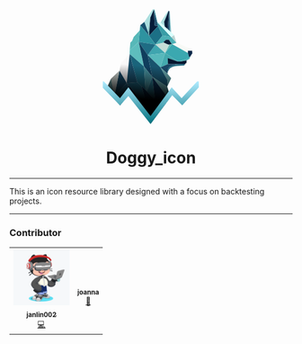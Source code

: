 <div style="text-align:center;">
<svg xmlns="http://www.w3.org/2000/svg" width="172" height="205" viewBox="0 0 172 205" fill="none">
  <path d="M123.62 62.1216L131.281 59.6144L159.556 71.7323L160.81 72.7073V76.8859L159.556 78.1395L159.138 73.6823H151.756V77.8609L123.62 62.1216Z" fill="#F8F9F6"/>
  <path d="M151.756 77.8608L123.62 62.1215L111.084 77.8608L133.092 91.9286H138.245L153.845 87.1929L154.542 85.1036H153.845L151.756 77.8608Z" fill="#3BA8B0"/>
  <path d="M153.845 87.193L154.542 85.1037L156.074 83.8501L154.402 88.3073L149.388 91.093L138.245 93.043L133.092 92.6251L115.82 86.7751L116.238 97.5002L102.727 103.211L111.084 77.8608L133.092 91.9287H138.245L153.845 87.193Z" fill="#44AAAE"/>
  <path d="M138.245 93.0431L149.388 91.0931V94.7145L147.02 96.9431L116.238 97.5002L115.82 86.7752L133.092 92.6252L138.245 93.0431Z" fill="#071730"/>
  <path d="M84.6201 14.9037L91.0273 0.278687L92.4201 28.9716L98.688 29.9466L82.5308 47.218L84.6201 14.9037Z" fill="#061D39"/>
  <path d="M98.688 29.9466L82.5308 47.218L93.9523 62.6788L106.488 46.6609L98.688 29.9466Z" fill="#1C7086"/>
  <path d="M92.4202 28.9716L91.0273 0.278687L98.6881 29.9466L92.4202 28.9716Z" fill="#22516E"/>
  <path d="M91.0273 0.278687L98.6881 29.9466L106.488 46.6609L122.088 49.4466L97.5738 23.5394L92.1416 0.696544L91.0273 0.278687Z" fill="#399DA6"/>
  <path d="M106.488 46.6608L122.088 49.4465L131.281 59.6144L123.62 62.1216L122.924 61.7037L117.77 54.1823H112.756L108.299 58.2216L108.856 59.1966L93.9523 62.6787L106.488 46.6608Z" fill="#4DB0B5"/>
  <path d="M108.856 59.1966L93.9523 62.6787L111.084 77.8609L118.885 62.818H116.795L108.856 59.1966Z" fill="#C5DDD7"/>
  <path d="M111.084 77.8609L118.884 62.818L122.924 61.7037L123.62 62.1216L111.084 77.8609Z" fill="#5DB7B2"/>
  <path d="M108.299 58.2215L108.856 59.1965L116.934 62.818H118.606L122.924 61.7037L117.77 54.1823H112.756L108.299 58.2215Z" fill="#081B34"/>
  <path d="M88.938 0.278687H91.0273L84.6202 14.9037L80.8595 41.0895L74.1737 22.5644L88.938 0.278687Z" fill="#ABDFDF"/>
  <path d="M80.8595 41.0894L74.1738 22.5644L66.9309 28.4144L82.531 47.218L80.8595 41.0894Z" fill="#17506E"/>
  <path d="M82.531 47.2179L66.9309 28.4143L64.1452 58.0822L93.9524 62.6786L82.531 47.2179Z" fill="#2E93A0"/>
  <path d="M82.5309 47.218L80.8595 41.0894L84.6202 14.9037L82.5309 47.218Z" fill="#6BA9AA"/>
  <path d="M102.867 23.5394H97.5737L122.088 49.4465L127.242 45.9644L102.867 23.5394Z" fill="#DAFFFC"/>
  <path d="M122.088 49.4466L127.242 45.9644L131.281 59.6144L122.088 49.4466Z" fill="#BED5D3"/>
  <path d="M116.517 2.78571L103.006 23.5393L110.527 30.6429L109.413 22.425L117.492 2.78571H116.517Z" fill="#ABDFDF"/>
  <path d="M109.413 22.425L117.492 2.78571L118.188 3.34285L115.681 35.2393L110.527 30.6429L109.413 22.425Z" fill="#061D39"/>
  <path d="M118.606 3.6214L119.163 38.4429L121.67 40.8107L119.302 3.89997L118.606 3.6214Z" fill="#6AADB8"/>
  <path d="M115.681 35.2394L118.188 3.34296L118.606 3.62153L119.163 38.443L115.681 35.2394Z" fill="#22516E"/>
  <path d="M151.756 77.7216V73.6823H159.138L159.556 78.1395L156.074 83.8502L154.542 85.1038H153.845L151.756 77.7216Z" fill="#0A2748"/>
  <path d="M111.085 77.8609L93.9524 62.6787L80.1631 81.6216L111.085 77.8609Z" fill="#3FA5AF"/>
  <path d="M93.9524 62.6786L64.1452 58.0822L80.1631 81.6215L93.9524 62.6786Z" fill="#1F6C84"/>
  <path d="M48.1273 72.9859L64.1452 58.0823L66.0952 37.6072L55.2309 49.168L52.4452 56.2716L49.2416 59.3358L48.1273 72.9859Z" fill="#57B8B8"/>
  <path d="M48.1273 72.9858L64.1451 58.0822L73.4773 101.679L47.988 79.393L48.1273 72.9858Z" fill="#5EBDBD"/>
  <path d="M80.1631 81.6215L64.1452 58.0822L73.4774 101.679L88.2417 119.925L80.1631 81.6215Z" fill="#103E5D"/>
  <path d="M111.085 77.8608L80.1631 81.6216L102.727 103.211L111.085 77.8608Z" fill="#57B8BB"/>
  <path d="M149.945 90.8145L149.388 91.093V94.7145L147.02 96.943L144.792 100.007H146.045L150.224 95.6895L149.945 90.8145Z" fill="#D9D9D9"/>
  <path d="M116.238 97.5001L102.727 103.211L114.845 113.936C114.845 113.936 114.984 113.518 116.238 106.972C117.504 100.36 129.192 98.2894 134.763 98.0573H146.185L147.02 96.943L116.238 97.5001Z" fill="#184866"/>
  <path d="M134.763 98.0573H146.185L144.792 100.007L132.535 100.704C121.67 101.679 116.934 105.467 115.263 114.493L114.845 113.936C114.985 113.379 114.789 113.546 116.238 106.972C117.687 100.397 126.545 98.6144 134.763 98.0573Z" fill="#276D82"/>
  <path d="M102.727 103.211L80.1631 81.6216L88.2417 119.925L114.845 137.475L115.542 126.193L102.727 103.211Z" fill="#19536D"/>
  <path d="M73.4773 101.679L47.988 79.3931L61.638 129.675L69.2987 136.918L76.263 143.465L73.4773 101.679Z" fill="#1A647B"/>
  <path d="M88.2416 119.925L73.4773 101.679L76.263 143.464L78.6309 145.972L88.2416 119.925Z" fill="#418794"/>
  <path d="M42.8344 131.207L47.9879 79.3931L32.5272 96.1074L29.8808 109.34L42.8344 131.207Z" fill="#F9F8F8"/>
  <path d="M61.638 129.675L47.988 79.3931L42.8344 131.207L61.638 129.675Z" fill="#1A4D68"/>
  <path d="M121.809 122.711L115.263 114.493L114.845 113.936L102.727 103.211L115.542 126.193L114.845 137.475L121.809 122.711Z" fill="#5E9DA3"/>
  <path d="M114.845 137.475L88.2416 119.925L111.502 151.264L114.845 137.475Z" fill="#5E9CA1"/>
  <path d="M111.502 151.125L114.845 137.475L118.745 150.568L117.352 154.747V160.736L112.06 167.561L111.502 151.125Z" fill="#44919A"/>
  <path d="M78.6309 145.972L88.2416 119.925L92.838 157.393L90.3309 158.786L78.6309 145.972Z" fill="#256D83"/>
  <path d="M111.502 151.264L88.2416 119.925L92.8381 157.393L90.3309 158.786L78.6309 145.972L76.2631 143.464L69.1595 136.779L83.0881 185.529H94.6488L111.502 151.264Z" fill="#0B2B4B"/>
  <path d="M61.638 129.675L42.8344 131.207L55.3701 145.415L65.2594 156.697L83.088 185.529L69.1594 136.779L61.638 129.675Z" fill="#1C5F78"/>
  <path d="M46.5951 135.525L42.8344 131.207L65.2594 176.057L83.088 185.529L65.2594 156.557L53.1415 142.907L47.8487 136.779L47.2915 136.222L46.5951 135.525Z" fill="#0E3150"/>
  <path d="M42.8344 131.207L29.8808 109.34L20.9665 154.19L42.8344 131.207Z" fill="#164763"/>
  <path d="M20.9666 154.19L29.8809 109.34L14.6987 123.686L20.9666 154.19Z" fill="#D9E1DD"/>
  <path d="M20.9665 154.05L14.6986 123.686L6.06289 143.047L18.8772 157.393L20.9665 154.05Z" fill="#76ADAF"/>
  <path d="M20.9665 154.05L18.8772 157.532L31.1343 170.765L46.1772 151.404L65.2594 176.057L42.8344 131.207L20.9665 154.05Z" fill="#1A5670"/>
  <path d="M82.6702 185.111L65.538 176.197L85.4559 203.357L112.338 167.561L111.642 150.986L94.5095 185.111H82.6702Z" fill="#021930"/>
  <path fill-rule="evenodd" clip-rule="evenodd" d="M91.0274 0H88.9381L74.1738 22.2857L66.931 28.1358L66.0648 37.361L55.231 48.8893L52.4452 55.9929L49.2417 59.0572L48.1274 72.7072L48.1273 72.7073L47.988 79.1144L61.6381 129.397L47.988 79.1145L32.5273 95.8288L29.8809 109.061L29.8809 109.061L14.6988 123.407L6.06297 142.768L18.8773 157.114L20.9451 153.806L20.9453 153.807L18.8773 157.254L31.1344 170.486L46.1773 151.125L65.2595 175.779L65.5487 175.932L85.456 203.079L112.338 167.282L112.324 166.942L117.352 160.457V154.468L118.745 150.289L114.845 137.197L121.81 122.432L115.263 114.215L114.845 113.657L102.728 102.933L102.727 102.932L114.845 113.657L114.845 113.657L114.845 113.657L115.263 114.214C116.935 105.189 121.67 101.4 132.535 100.425L144.792 99.7287H146.045L150.224 95.4108L149.945 90.5358L149.388 90.8143L154.402 88.0286L156.074 83.5715L159.556 77.8609L159.138 73.4037L151.756 73.4036H159.138L159.556 77.8608L160.81 76.6072V72.4286L159.556 71.4536L131.281 59.3358L123.62 61.8429L151.756 77.5822V77.4433L153.844 84.8199L151.756 77.5822L123.62 61.8429L122.924 61.4251L117.77 53.9036L122.924 61.425L123.62 61.8429L131.281 59.3357L127.242 45.6857L127.242 45.6858L112.504 32.1276L115.681 34.9608L115.681 34.9609L119.163 38.1643L121.67 40.5322L119.302 3.62141L118.606 3.34284L118.188 3.06439L118.188 3.0643L117.492 2.50716H116.517L103.006 23.2608L108.253 28.2165L102.867 23.2608H97.5739L97.5738 23.2607L92.1417 0.417858L91.0274 0ZM91.0274 0L92.4203 28.6929L98.6881 29.6679L106.488 46.3822L106.488 46.3822L98.6881 29.6679L92.4202 28.6929L91.0274 0ZM108.856 58.918L116.935 62.5393H118.606L122.924 61.4251L118.885 62.5394L118.885 62.5395H116.795L108.856 58.918ZM108.856 58.918L93.9524 62.4L108.856 58.9179L108.856 58.918ZM149.388 90.8143L149.388 90.8145L138.245 92.7643L149.388 90.8143ZM111.507 150.976L111.507 150.969L111.503 150.984L111.507 150.976ZM46.5952 135.247L42.8395 130.934L47.0125 135.664L46.5952 135.247ZM53.1416 142.629L52.3878 141.756L55.3702 145.136L55.5888 145.385L53.1416 142.629ZM64.1453 57.8036L64.1452 57.8037L64.1453 57.8036L64.1474 57.7816L64.1453 57.8036ZM116.679 105.31C116.493 105.746 116.345 106.206 116.238 106.693L116.238 106.693C116.331 106.208 116.48 105.747 116.679 105.31ZM115.82 86.4967L115.82 86.4965L133.092 92.3465L115.82 86.4967ZM131.21 98.1047C132.392 97.9638 133.584 97.8586 134.763 97.7786C133.748 97.8209 132.531 97.9242 131.21 98.1047ZM144.794 99.725L146.185 97.7787L147.02 96.6645L144.794 99.725Z" fill="url(#paint0_linear_2_8590)"/>
  <path d="M30.8559 157.95L2.02368 128.282H0.212967V139.565L30.8559 170.904L45.7595 154.329L85.1774 204.054L123.76 152.657L141.588 170.625L171.117 138.868V128.143H168.192L140.474 157.95L122.785 138.868L85.1774 189.847L45.7595 138.868L30.8559 157.95Z" fill="url(#paint1_linear_2_8590)"/>
  <defs>
    <linearGradient id="paint0_linear_2_8590" x1="77.7952" y1="160.318" x2="82.8095" y2="101.4" gradientUnits="userSpaceOnUse">
      <stop/>
      <stop offset="1" stop-opacity="0"/>
    </linearGradient>
    <linearGradient id="paint1_linear_2_8590" x1="85.7345" y1="128.143" x2="85.6649" y2="204.054" gradientUnits="userSpaceOnUse">
      <stop stop-color="#B1ECFF"/>
      <stop offset="1" stop-color="#00707D"/>
    </linearGradient>
  </defs>
</svg>
<h1>Doggy_icon</h1>
</div>

---

This is an icon resource library designed with a focus on backtesting projects.

---

### Contributor

<table>
  <tr>
    <td align="center"><a href="https://github.com/janlin002"><img src="./public/jan.png" width="100px;" alt=""/><br /><sub><b>janlin002</b></sub></a><br /><a href="#developer-janlin002" title="Design">💻</a></td>
    <td align="center"><a href="https://github.com/saplingt"><img src="https://avatars2.githubusercontent.com/u/48585454?v=4" width="100px;" alt=""/><br /><sub><b>joanna</b></sub></a><br /><a href="#talk-saplingt" title="Talks">🎨</a></td>
  </tr>
</table>
